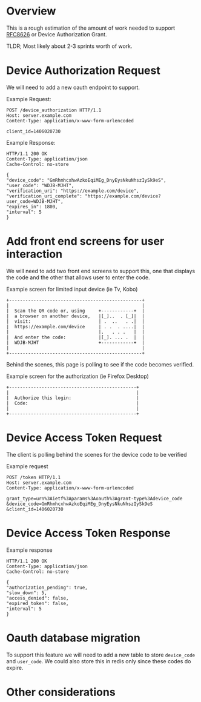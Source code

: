 # Overview

This is a rough estimation of the amount of work needed to support [RFC8626](https://datatracker.ietf.org/doc/html/rfc8628) or Device Authorization Grant.

TLDR; Most likely about 2-3 sprints worth of work.

# Device Authorization Request

We will need to add a new oauth endpoint to support.

Example Request:

```
POST /device_authorization HTTP/1.1
Host: server.example.com
Content-Type: application/x-www-form-urlencoded

client_id=1406020730
```

Example Response:

```
HTTP/1.1 200 OK
Content-Type: application/json
Cache-Control: no-store

{
"device_code": "GmRhmhcxhwAzkoEqiMEg_DnyEysNkuNhszIySk9eS",
"user_code": "WDJB-MJHT",
"verification_uri": "https://example.com/device",
"verification_uri_complete": "https://example.com/device?user_code=WDJB-MJHT",
"expires_in": 1800,
"interval": 5
}
```

# Add front end screens for user interaction

We will need to add two front end screens to support this, one that displays the code and the other that allows user to enter the code.

Example screen for limited input device (ie Tv, Kobo)

```
+-------------------------------------------------+
|                                                 |
|  Scan the QR code or, using     +------------+  |
|  a browser on another device,   |[_]..  . [_]|  |
|  visit:                         | .  ..   . .|  |
|  https://example.com/device     | . .  . ....|  |
|                                 |.   . . .   |  |
|  And enter the code:            |[_]. ... .  |  |
|  WDJB-MJHT                      +------------+  |
|                                                 |
+-------------------------------------------------+
```

Behind the scenes, this page is polling to see if the code becomes verified.

Example screen for the authorization (ie Firefox Desktop)

```
+-----------------------------------------------+
|                                               |
|  Authorize this login:                        |
|  Code:                                        |
|                                               |
+-----------------------------------------------+
```

# Device Access Token Request

The client is polling behind the scenes for the device code to be verified

Example request

```
POST /token HTTP/1.1
Host: server.example.com
Content-Type: application/x-www-form-urlencoded

grant_type=urn%3Aietf%3Aparams%3Aoauth%3Agrant-type%3Adevice_code
&device_code=GmRhmhcxhwAzkoEqiMEg_DnyEysNkuNhszIySk9eS
&client_id=1406020730
```

# Device Access Token Response

Example response

```
HTTP/1.1 200 OK
Content-Type: application/json
Cache-Control: no-store

{
"authorization_pending": true,
"slow_down": 5,
"access_denied": false,
"expired_token": false,
"interval": 5
}
```

# Oauth database migration

To support this feature we will need to add a new table to store `device_code` and `user_code`. We could also store this in redis only since these codes do expire.

# Other considerations
